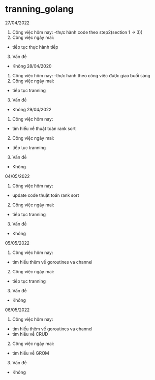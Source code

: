 # tranning_golang
27/04/2022
1. Công việc hôm nay:
-thực hành code theo step2(section 1 -> 3))
2. Công việc ngày mai:
- tiếp tục thực hành tiếp
3. Vấn đề 
- Không
28/04/2020
1. Công việc hôm nay:
-thực hành theo công việc được giao buổi sáng
2. Công việc ngày mai:
- tiếp tục tranning
3. Vấn đề 
- Không
29/04/2022
1. Công việc hôm nay:
- tìm hiểu về thuật toán rank sort
2. Công việc ngày mai:
- tiếp tục tranning
3. Vấn đề 
- Không

04/05/2022
1. Công việc hôm nay:
- update code thuật toán rank sort
2. Công việc ngày mai:
- tiếp tục tranning
3. Vấn đề 
- Không

05/05/2022
1. Công việc hôm nay:
- tim hiểu thêm về goroutines va channel
2. Công việc ngày mai:
- tiếp tục tranning
3. Vấn đề 
- Không

06/05/2022
1. Công việc hôm nay:
- tim hiểu thêm về goroutines va channel
- tìm hiểu về CRUD
2. Công việc ngày mai:
- tìm hiểu về GROM
3. Vấn đề 
- Không
